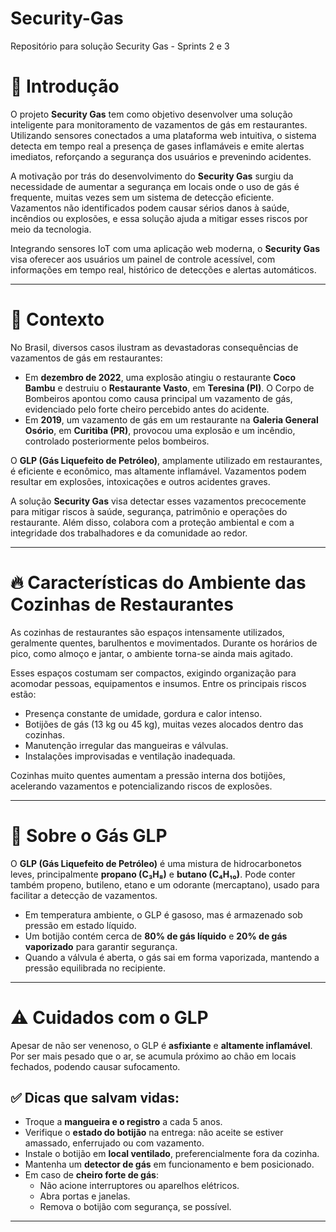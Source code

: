 # Security-Gas
Repositório para solução Security Gas - Sprints 2 e 3

# 📌 Introdução

O projeto **Security Gas** tem como objetivo desenvolver uma solução inteligente para monitoramento de vazamentos de gás em restaurantes. Utilizando sensores conectados a uma plataforma web intuitiva, o sistema detecta em tempo real a presença de gases inflamáveis e emite alertas imediatos, reforçando a segurança dos usuários e prevenindo acidentes.

A motivação por trás do desenvolvimento do **Security Gas** surgiu da necessidade de aumentar a segurança em locais onde o uso de gás é frequente, muitas vezes sem um sistema de detecção eficiente. Vazamentos não identificados podem causar sérios danos à saúde, incêndios ou explosões, e essa solução ajuda a mitigar esses riscos por meio da tecnologia.

Integrando sensores IoT com uma aplicação web moderna, o **Security Gas** visa oferecer aos usuários um painel de controle acessível, com informações em tempo real, histórico de detecções e alertas automáticos.

---

# 📍 Contexto

No Brasil, diversos casos ilustram as devastadoras consequências de vazamentos de gás em restaurantes:

- Em **dezembro de 2022**, uma explosão atingiu o restaurante **Coco Bambu** e destruiu o **Restaurante Vasto**, em **Teresina (PI)**. O Corpo de Bombeiros apontou como causa principal um vazamento de gás, evidenciado pelo forte cheiro percebido antes do acidente.
- Em **2019**, um vazamento de gás em um restaurante na **Galeria General Osório**, em **Curitiba (PR)**, provocou uma explosão e um incêndio, controlado posteriormente pelos bombeiros.

O **GLP (Gás Liquefeito de Petróleo)**, amplamente utilizado em restaurantes, é eficiente e econômico, mas altamente inflamável. Vazamentos podem resultar em explosões, intoxicações e outros acidentes graves.

A solução **Security Gas** visa detectar esses vazamentos precocemente para mitigar riscos à saúde, segurança, patrimônio e operações do restaurante. Além disso, colabora com a proteção ambiental e com a integridade dos trabalhadores e da comunidade ao redor.

---

# 🔥 Características do Ambiente das Cozinhas de Restaurantes

As cozinhas de restaurantes são espaços intensamente utilizados, geralmente quentes, barulhentos e movimentados. Durante os horários de pico, como almoço e jantar, o ambiente torna-se ainda mais agitado.

Esses espaços costumam ser compactos, exigindo organização para acomodar pessoas, equipamentos e insumos. Entre os principais riscos estão:

- Presença constante de umidade, gordura e calor intenso.
- Botijões de gás (13 kg ou 45 kg), muitas vezes alocados dentro das cozinhas.
- Manutenção irregular das mangueiras e válvulas.
- Instalações improvisadas e ventilação inadequada.

Cozinhas muito quentes aumentam a pressão interna dos botijões, acelerando vazamentos e potencializando riscos de explosões.

---

# 🧪 Sobre o Gás GLP

O **GLP (Gás Liquefeito de Petróleo)** é uma mistura de hidrocarbonetos leves, principalmente **propano (C₃H₈)** e **butano (C₄H₁₀)**. Pode conter também propeno, butileno, etano e um odorante (mercaptano), usado para facilitar a detecção de vazamentos.

- Em temperatura ambiente, o GLP é gasoso, mas é armazenado sob pressão em estado líquido.
- Um botijão contém cerca de **80% de gás líquido** e **20% de gás vaporizado** para garantir segurança.
- Quando a válvula é aberta, o gás sai em forma vaporizada, mantendo a pressão equilibrada no recipiente.

---

# ⚠️ Cuidados com o GLP

Apesar de não ser venenoso, o GLP é **asfixiante** e **altamente inflamável**. Por ser mais pesado que o ar, se acumula próximo ao chão em locais fechados, podendo causar sufocamento.

## ✅ Dicas que salvam vidas:

- Troque a **mangueira e o registro** a cada 5 anos.
- Verifique o **estado do botijão** na entrega: não aceite se estiver amassado, enferrujado ou com vazamento.
- Instale o botijão em **local ventilado**, preferencialmente fora da cozinha.
- Mantenha um **detector de gás** em funcionamento e bem posicionado.
- Em caso de **cheiro forte de gás**:
  - Não acione interruptores ou aparelhos elétricos.
  - Abra portas e janelas.
  - Remova o botijão com segurança, se possível.

---

